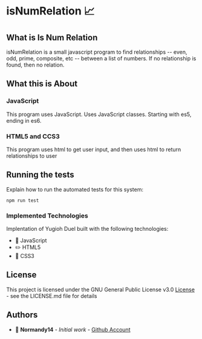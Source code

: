# isNumRelation :chart_with_upwards_trend:

## What is Is Num Relation

isNumRelation is a small javascript program to find relationships -- even, odd, prime, composite, etc -- between a list of numbers. 
If no relationship is found, then no relation.

## What this is About

### JavaScript
This program uses JavaScript. Uses JavaScript classes. Starting with es5, ending in es6.

### HTML5 and CCS3
This program uses html to get user input, and then uses html to return relationships to user

## Running the tests

Explain how to run the automated tests for this system:

```
npm run test
```

### Implemented Technologies

Implentation of Yugioh Duel built with the following technologies:

* :orange_book: JavaScript
* :pencil2: HTML5
* :straight_ruler: CSS3

## License

This project is licensed under the GNU General Public License v3.0 [License](LICENSE.md) - see the LICENSE.md file for details

## Authors

* :ocean: **Normandy14** - *Initial work* - [Github Account](https://github.com/Normandy14)
